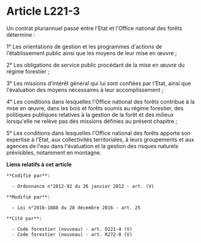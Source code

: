# Article L221-3

Un contrat pluriannuel passé entre l'Etat et l'Office national des forêts détermine :

1° Les orientations de gestion et les programmes d'actions de l'établissement public ainsi que les moyens de leur mise en
œuvre ;

2° Les obligations de service public procédant de la mise en œuvre du régime forestier ;

3° Les missions d'intérêt général qui lui sont confiées par l'Etat, ainsi que l'évaluation des moyens nécessaires à leur
accomplissement ;

4° Les conditions dans lesquelles l'Office national des forêts contribue à la mise en œuvre, dans les bois et forêts soumis
au régime forestier, des politiques publiques relatives à la gestion de la forêt et des milieux lorsqu'elle ne relève pas des
missions définies au présent chapitre ;

5° Les conditions dans lesquelles l'Office national des forêts apporte son expertise à l'Etat, aux collectivités
territoriales, à leurs groupements et aux agences de l'eau dans l'évaluation et la gestion des risques naturels prévisibles,
notamment en montagne.

**Liens relatifs à cet article**

	**Codifié par**:

	  - Ordonnance n°2012-92 du 26 janvier 2012 - art. (V)

	**Modifié par**:

	  - Loi n°2016-1888 du 28 décembre 2016 - art. 25

	**Cité par**:

	  - Code forestier (nouveau) - art. D221-4 (V)
	  - Code forestier (nouveau) - art. R272-8 (V)
